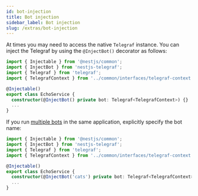 ```yaml
---
id: bot-injection
title: Bot injection
sidebar_label: Bot injection
slug: /extras/bot-injection
---
```


At times you may need to access the native `Telegraf` instance. You can inject the Telegraf by using the `@InjectBot()` decorator as follows:

```typescript {8} title="src/echo/echo.service.ts"
import { Injectable } from '@nestjs/common';
import { InjectBot } from 'nestjs-telegraf';
import { Telegraf } from 'telegraf';
import { TelegrafContext } from '../common/interfaces/telegraf-context.interface.ts';

@Injectable()
export class EchoService {
  constructor(@InjectBot() private bot: Telegraf<TelegrafContext>) {}
  ...
}
```

If you run [multiple bots](/docs/extras/multiple-bots) in the same application, explicitly specify the bot name:

```typescript {8} title="src/echo/echo.service.ts"
import { Injectable } from '@nestjs/common';
import { InjectBot } from 'nestjs-telegraf';
import { Telegraf } from 'telegraf';
import { TelegrafContext } from '../common/interfaces/telegraf-context.interface.ts';

@Injectable()
export class EchoService {
  constructor(@InjectBot('cats') private bot: Telegraf<TelegrafContext>) {}
  ...
}
```
